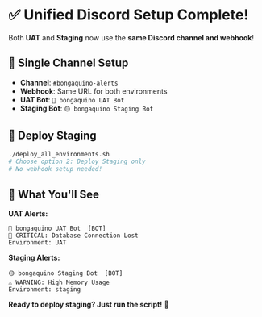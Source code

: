 # ✅ Unified Discord Setup Complete!

Both **UAT** and **Staging** now use the **same Discord channel and webhook**!

## 🎯 **Single Channel Setup**

- **Channel**: `#bongaquino-alerts`
- **Webhook**: Same URL for both environments  
- **UAT Bot**: `🔵 bongaquino UAT Bot`
- **Staging Bot**: `🟡 bongaquino Staging Bot`

## 🚀 **Deploy Staging**

```bash
./deploy_all_environments.sh
# Choose option 2: Deploy Staging only
# No webhook setup needed!
```

## 🎨 **What You'll See**

**UAT Alerts:**
```
🔵 bongaquino UAT Bot  [BOT]
🔴 CRITICAL: Database Connection Lost
Environment: UAT
```

**Staging Alerts:**
```
🟡 bongaquino Staging Bot  [BOT]  
⚠️ WARNING: High Memory Usage
Environment: staging
```

**Ready to deploy staging? Just run the script!** 🎯 